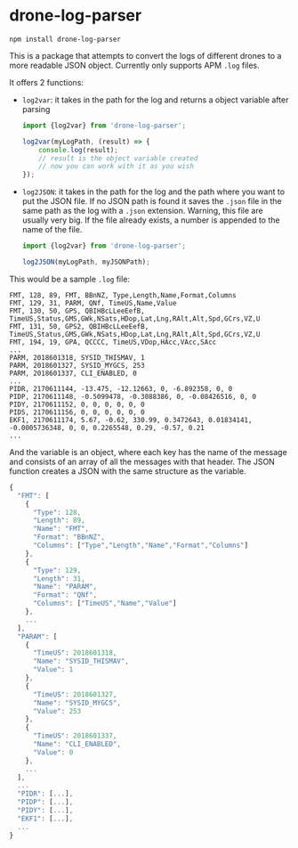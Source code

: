 # drone-log-parser

```
npm install drone-log-parser
```

This is a package that attempts to convert the logs of different drones to a more readable JSON object. Currently only supports APM `.log` files.

It offers 2 functions:

- `log2var`: it takes in the path for the log and returns a object variable after parsing

    ``` javascript
    import {log2var} from 'drone-log-parser';

    log2var(myLogPath, (result) => {
        console.log(result);
        // result is the object variable created
        // now you can work with it as you wish
    });

    ```

- `log2JSON`: it takes in the path for the log and the path where you want to put the JSON file. If no JSON path is found it saves the `.json` file in the same path as the log with a `.json` extension. Warning, this file are usually very big. If the file already exists, a number is appended to the name of the file.

    ``` javascript
    import {log2var} from 'drone-log-parser';

    log2JSON(myLogPath, myJSONPath);
    ```

This would be a sample `.log` file:

```
FMT, 128, 89, FMT, BBnNZ, Type,Length,Name,Format,Columns
FMT, 129, 31, PARM, QNf, TimeUS,Name,Value
FMT, 130, 50, GPS, QBIHBcLLeeEefB, TimeUS,Status,GMS,GWk,NSats,HDop,Lat,Lng,RAlt,Alt,Spd,GCrs,VZ,U
FMT, 131, 50, GPS2, QBIHBcLLeeEefB, TimeUS,Status,GMS,GWk,NSats,HDop,Lat,Lng,RAlt,Alt,Spd,GCrs,VZ,U
FMT, 194, 19, GPA, QCCCC, TimeUS,VDop,HAcc,VAcc,SAcc
...
PARM, 2018601318, SYSID_THISMAV, 1
PARM, 2018601327, SYSID_MYGCS, 253
PARM, 2018601337, CLI_ENABLED, 0
...
PIDR, 2170611144, -13.475, -12.12663, 0, -6.892358, 0, 0
PIDP, 2170611148, -0.5099478, -0.3088386, 0, -0.08426516, 0, 0
PIDY, 2170611152, 0, 0, 0, 0, 0, 0
PIDS, 2170611156, 0, 0, 0, 0, 0, 0
EKF1, 2170611174, 5.67, -0.62, 330.99, 0.3472643, 0.01834141, -0.0005736348, 0, 0, 0.2265548, 0.29, -0.57, 0.21
...
```

And the variable is an object, where each key has the name of the message and consists of an array of all the messages with that header. The JSON function creates a JSON with the same structure as the variable.

```javascript
{
  "FMT": [
    {
      "Type": 128,
      "Length": 89,
      "Name": "FMT",
      "Format": "BBnNZ",
      "Columns": ["Type","Length","Name","Format","Columns"]
    },
    {
      "Type": 129,
      "Length": 31,
      "Name": "PARAM",
      "Format": "QNf",
      "Columns": ["TimeUS","Name","Value"]
    },
    ...
  ],
  "PARAM": [
    {
      "TimeUS": 2018601318,
      "Name": "SYSID_THISMAV",
      "Value": 1
    },
    {
      "TimeUS": 2018601327,
      "Name": "SYSID_MYGCS",
      "Value": 253
    },
    {
      "TimeUS": 2018601337,
      "Name": "CLI_ENABLED",
      "Value": 0
    },
    ...
  ],
  ...
  "PIDR": [...],
  "PIDP": [...],
  "PIDY": [...],
  "EKF1": [...],
  ...
}
```
